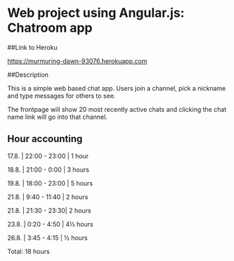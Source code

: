 # Web project using Angular.js: Chatroom app


##Link to Heroku

https://murmuring-dawn-93076.herokuapp.com


##Description

This is a simple web based chat app. Users join a channel, pick a nickname and type messages for others to see.

The frontpage will show 20 most recently active chats and clicking the chat name link will go into that channel.


## Hour accounting

17.8. | 22:00 - 23:00 | 1 hour

18.8. | 21:00 - 0:00 | 3 hours

19.8. | 18:00 - 23:00 | 5 hours

21.8. | 9:40 - 11:40 | 2 hours

21.8. | 21:30 - 23:30| 2 hours

23.8. | 0:20 - 4:50 | 4½ hours

26.8. | 3:45 - 4:15 | ½ hours

Total: 18 hours

